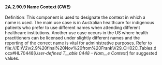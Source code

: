#### 2A.2.90.9 Name Context (CWE)

Definition: This component is used to designate the context in which a name is used. The main use case is in Australian healthcare for indigenous patients who prefer to use different names when attending different healthcare institutions. Another use case occurs in the US where health practitioners can be licensed under slightly different names and the reporting of the correct name is vital for administrative purposes. Refer to file:///E:\V2\v2.9%20final%20Nov%20from%20Frank\V29_CH02C_Tables.docx#HL70448[_User-defined T__able 0448 – Nam__e Context_] for suggested values.

